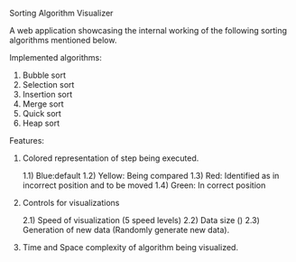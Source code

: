 Sorting Algorithm Visualizer

A web application showcasing the internal working of the following sorting algorithms mentioned below.

Implemented algorithms:

1. Bubble sort
2. Selection sort
3. Insertion sort
4. Merge sort
5. Quick sort
6. Heap sort

Features:

1. Colored representation of step being executed.

   1.1) Blue:default
   1.2) Yellow: Being compared
   1.3) Red: Identified as in incorrect position and to be moved
   1.4) Green: In correct position

2. Controls for visualizations

   2.1) Speed of visualization (5 speed levels)
   2.2) Data size ()
   2.3) Generation of new data (Randomly generate new data).

3. Time and Space complexity of algorithm being visualized.
